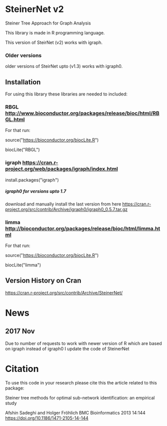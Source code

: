 # SteinerNet v2
Steiner Tree Approach for Graph Analysis

This library is made in R programming language. 

This version of SteirNet (v2) works with igraph.

### Older versions
older versions of SteirNet upto (v1.3) works with igraph0.

## Installation
For using this library these libraries are needed to included:
### RBGL http://www.bioconductor.org/packages/release/bioc/html/RBGL.html

For that run: 

source("https://bioconductor.org/biocLite.R")

biocLite("RBGL")

### igraph  https://cran.r-project.org/web/packages/igraph/index.html

install.packages("igraph")

##### igraph0 for versions upto 1.7 

download and manually install the last version from here https://cran.r-project.org/src/contrib/Archive/igraph0/igraph0_0.5.7.tar.gz

### limma http://bioconductor.org/packages/release/bioc/html/limma.html

For that run: 

source("https://bioconductor.org/biocLite.R")

biocLite("limma")

## Version History on Cran
https://cran.r-project.org/src/contrib/Archive/SteinerNet/

# News
## 2017 Nov 
Due to number of requests to work with newer version of R which are based on igraph instead of igraph0
I update the code of SteinerNet 


# Citation
To use this code in your research please cite this the article related to this package:

Steiner tree methods for optimal sub-network identification: an empirical study

Afshin Sadeghi and Holger Fröhlich
BMC Bioinformatics 2013 14:144
https://doi.org/10.1186/1471-2105-14-144


